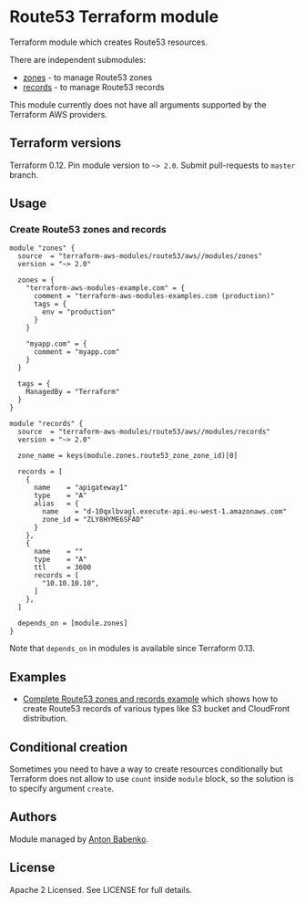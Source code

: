 # Route53 Terraform module

Terraform module which creates Route53 resources.

There are independent submodules:

- [zones](https://github.com/terraform-aws-modules/terraform-aws-route53/tree/master/modules/zones) - to manage Route53 zones
- [records](https://github.com/terraform-aws-modules/terraform-aws-route53/tree/master/modules/records) - to manage Route53 records

This module currently does not have all arguments supported by the Terraform AWS providers.

## Terraform versions

Terraform 0.12. Pin module version to `~> 2.0`. Submit pull-requests to `master` branch.

## Usage

### Create Route53 zones and records

```hcl
module "zones" {
  source  = "terraform-aws-modules/route53/aws//modules/zones"
  version = "~> 2.0"

  zones = {
    "terraform-aws-modules-example.com" = {
      comment = "terraform-aws-modules-examples.com (production)"
      tags = {
        env = "production"
      }
    }

    "myapp.com" = {
      comment = "myapp.com"
    }
  }

  tags = {
    ManagedBy = "Terraform"
  }
}

module "records" {
  source  = "terraform-aws-modules/route53/aws//modules/records"
  version = "~> 2.0"

  zone_name = keys(module.zones.route53_zone_zone_id)[0]

  records = [
    {
      name    = "apigateway1"
      type    = "A"
      alias   = {
        name    = "d-10qxlbvagl.execute-api.eu-west-1.amazonaws.com"
        zone_id = "ZLY8HYME6SFAD"
      }
    },
    {
      name    = ""
      type    = "A"
      ttl     = 3600
      records = [
        "10.10.10.10",
      ]
    },
  ]

  depends_on = [module.zones]
}
```

Note that `depends_on` in modules is available since Terraform 0.13.

## Examples

- [Complete Route53 zones and records example](https://github.com/terraform-aws-modules/terraform-aws-route53/tree/master/examples/complete) which shows how to create Route53 records of various types like S3 bucket and CloudFront distribution.

## Conditional creation

Sometimes you need to have a way to create resources conditionally but Terraform does not allow to use `count` inside `module` block, so the solution is to specify argument `create`.

<!-- BEGINNING OF PRE-COMMIT-TERRAFORM DOCS HOOK -->
<!-- END OF PRE-COMMIT-TERRAFORM DOCS HOOK -->

## Authors

Module managed by [Anton Babenko](https://github.com/antonbabenko).

## License

Apache 2 Licensed. See LICENSE for full details.

